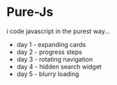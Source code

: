 # Pure-Js
i code javascript in the purest way...

- day 1 - expanding cards
- day 2 - progress steps
- day 3 - rotating navigation
- day 4 - hidden search widget
- day 5 - blurry loading
